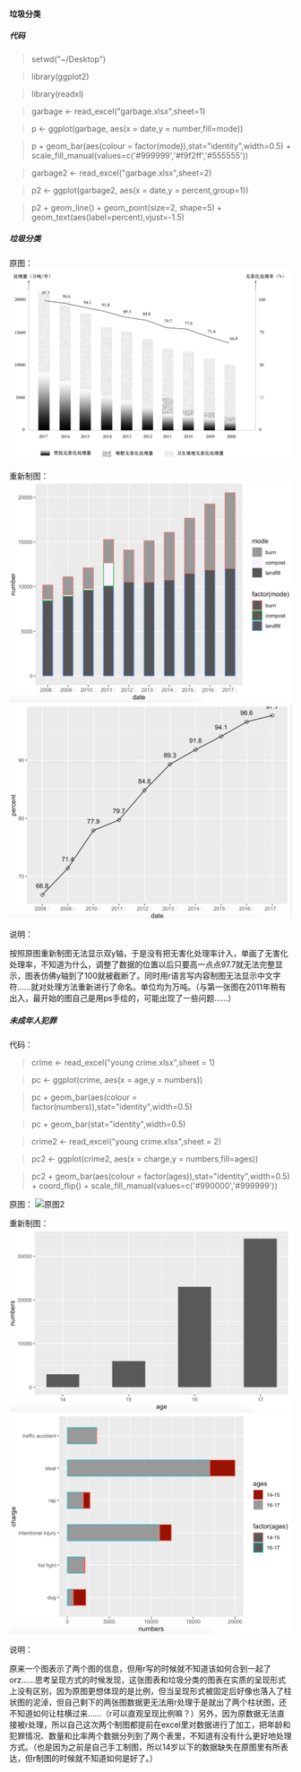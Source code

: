 #### 垃圾分类

##### 代码

> setwd("~/Desktop")

> library(ggplot2)

> library(readxl)

> garbage <- read_excel("garbage.xlsx",sheet=1)
                                                                                                 
> p <- ggplot(garbage, aes(x = date,y = number,fill=mode))

> p + geom_bar(aes(colour = factor(mode)),stat="identity",width=0.5) + scale_fill_manual(values=c('#999999','#f9f2ff','#555555'))

> garbage2 <- read_excel("garbage.xlsx",sheet=2)
                                                                                                 
> p2 <- ggplot(garbage2, aes(x = date,y = percent,group=1))

> p2 + geom_line() + geom_point(size=2, shape=5) + geom_text(aes(label=percent),vjust=-1.5)

##### 垃圾分类

原图：
![原图](https://github.com/renee-j/visualization/blob/master/garbage%20classification/WeChatb77706e407131678dbd9fe659ccd3d0c.png)

重新制图：
![R绘图](https://github.com/renee-j/visualization/blob/master/R绘图/WechatIMG5.png)
![R绘图](https://github.com/renee-j/visualization/blob/master/R绘图/折线.png)

说明：

按照原图重新制图无法显示双y轴，于是没有把无害化处理率计入，单画了无害化处理率，不知道为什么，调整了数据的位置以后只要高一点点97.7就无法完整显示，图表仿佛y轴到了100就被截断了。同时用r语言写内容制图无法显示中文字符……就对处理方法重新进行了命名。单位均为万吨。（与第一张图在2011年稍有出入，最开始的图自己是用ps手绘的，可能出现了一些问题……）

##### 未成年人犯罪

代码：

> crime <- read_excel("young crime.xlsx",sheet = 1)

> pc <- ggplot(crime, aes(x = age,y = numbers))

> pc + geom_bar(aes(colour = factor(numbers)),stat="identity",width=0.5)

> pc + geom_bar(stat="identity",width=0.5)

> crime2 <- read_excel("young crime.xlsx",sheet = 2)

> pc2 <- ggplot(crime2, aes(x = charge,y = numbers,fill=ages))

> pc2 + geom_bar(aes(colour = factor(ages)),stat="identity",width=0.5) + coord_flip() + scale_fill_manual(values=c('#990000','#999999'))

原图：
![原图2](https://github.com/renee-j/visualization/blob/master/young%20crime/图2.png)

重新制图：
![R绘图2](https://github.com/renee-j/visualization/blob/master/R绘图/年龄分布.png)
![R绘图3](https://github.com/renee-j/visualization/blob/master/R绘图/WechatIMG7.png)

说明：

原来一个图表示了两个图的信息，但用r写的时候就不知道该如何合到一起了orz……思考呈现方式的时候发现，这张图表和垃圾分类的图表在实质的呈现形式上没有区别，因为原图更想体现的是比例，但当呈现形式被固定后好像也落入了柱状图的泥淖，但自己剩下的两张图数据更无法用r处理于是就出了两个柱状图，还不知道如何让柱横过来……（r可以直观呈现比例嘛？）另外，因为原数据无法直接被r处理，所以自己这次两个制图都提前在excel里对数据进行了加工，把年龄和犯罪情况、数量和比率两个数据分列到了两个表里，不知道有没有什么更好地处理方式。（也是因为之前是自己手工制图，所以14岁以下的数据缺失在原图里有所表达，但r制图的时候就不知道如何是好了。）
